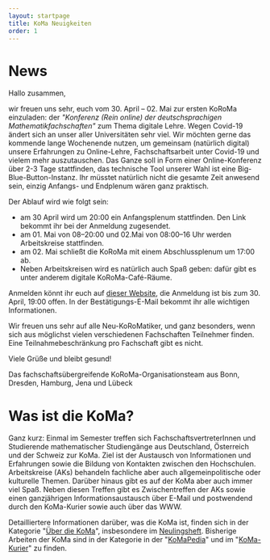 ```yaml
---
layout: startpage
title: KoMa Neuigkeiten
order: 1
---
```


# News


Hallo zusammen, 

wir freuen uns sehr, euch vom 30. April – 02. Mai zur ersten KoRoMa einzuladen: der _"Konferenz (Rein online) der deutschsprachigen Mathematikfachschaften"_ zum Thema digitale Lehre.
Wegen Covid-19 ändert sich an unser aller Universitäten sehr viel. Wir möchten gerne das kommende lange Wochenende nutzen, um gemeinsam (natürlich digital) unsere Erfahrungen zu Online-Lehre, Fachschaftsarbeit unter Covid-19 und vielem mehr auszutauschen.
Das Ganze soll in Form einer Online-Konferenz über 2-3 Tage stattfinden, das technische Tool unserer Wahl ist eine Big-Blue-Button-Instanz.
Ihr müsstet natürlich nicht die gesamte Zeit anwesend sein, einzig Anfangs- und Endplenum wären ganz praktisch.

Der Ablauf wird wie folgt sein:
- am 30 April wird um 20:00 ein Anfangsplenum stattfinden. Den Link bekommt ihr bei der Anmeldung zugesendet.
- am 01. Mai von 08–20:00 und 02.Mai von 08:00–16 Uhr werden Arbeitskreise stattfinden.
- am 02. Mai schließt die KoRoMa mit einem Abschlussplenum um 17:00 ab.
- Neben Arbeitskreisen wird es natürlich auch Spaß geben: dafür gibt es unter anderem digitale KoRoMa-Café-Räume. 

Anmelden könnt ihr euch auf [dieser Website](https://anmeldung.die-koma.org/KoRoMa/), die Anmeldung ist bis zum 30. April, 19:00 offen.
In der Bestätigungs-E-Mail bekommt ihr alle wichtigen Informationen. 

Wir freuen uns sehr auf alle Neu-KoRoMatiker, und ganz besonders, wenn sich aus möglichst vielen verschiedenen Fachschaften Teilnehmer finden. Eine Teilnahmebeschränkung pro Fachschaft gibt es nicht. 

Viele Grüße und bleibt gesund!

Das fachschaftsübergreifende KoRoMa-Organisationsteam aus Bonn, Dresden, Hamburg, Jena und Lübeck 




# Was ist die KoMa?


Ganz kurz: Einmal im Semester treffen sich FachschaftsvertreterInnen und Studierende mathematischer Studiengänge aus Deutschland, Österreich und der Schweiz zur KoMa. Ziel ist der Austausch von Informationen und Erfahrungen sowie die Bildung von Kontakten zwischen den Hochschulen. Arbeitskreise (AKs) behandeln fachliche aber auch allgemeinpolitische oder kulturelle Themen. Darüber hinaus gibt es auf der KoMa aber auch immer viel Spaß. Neben diesen Treffen gibt es Zwischentreffen der AKs sowie einen ganzjährigen Informationsaustausch über E-Mail und postwendend durch den KoMa-Kurier sowie auch über das WWW.

Detailliertere Informationen darüber, was die KoMa ist, finden sich in der Kategorie "[Über die KoMa](./ueber_die_koma/)", insbesondere im [Neulingsheft](./publikationen/neulingsheft/). Bisherige Arbeiten der KoMa sind in der Kategorie in der "[KoMaPedia](./KoMaPedia/)" und im "[KoMa-Kurier](./publikationen/koma-kurier/)" zu finden.
